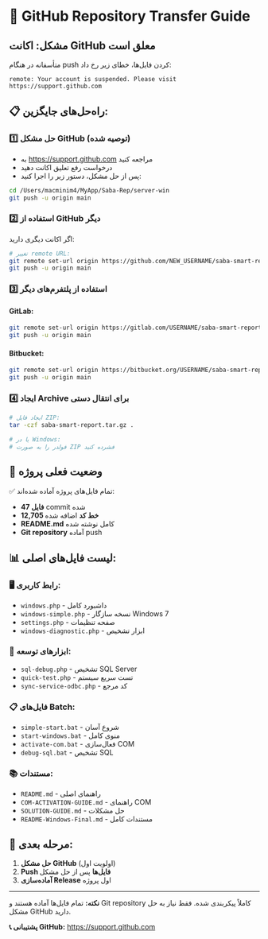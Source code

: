# 🚨 GitHub Repository Transfer Guide

## مشکل: اکانت GitHub معلق است

متأسفانه در هنگام push کردن فایل‌ها، خطای زیر رخ داد:
```
remote: Your account is suspended. Please visit https://support.github.com
```

## 📋 راه‌حل‌های جایگزین:

### 1️⃣ حل مشکل GitHub (توصیه شده)
- به https://support.github.com مراجعه کنید
- درخواست رفع تعلیق اکانت دهید
- پس از حل مشکل، دستور زیر را اجرا کنید:

```bash
cd /Users/macminim4/MyApp/Saba-Rep/server-win
git push -u origin main
```

### 2️⃣ استفاده از GitHub دیگر
اگر اکانت دیگری دارید:

```bash
# تغییر remote URL:
git remote set-url origin https://github.com/NEW_USERNAME/saba-smart-report.git
git push -u origin main
```

### 3️⃣ استفاده از پلتفرم‌های دیگر

#### GitLab:
```bash
git remote set-url origin https://gitlab.com/USERNAME/saba-smart-report.git
git push -u origin main
```

#### Bitbucket:
```bash
git remote set-url origin https://bitbucket.org/USERNAME/saba-smart-report.git
git push -u origin main
```

### 4️⃣ ایجاد Archive برای انتقال دستی
```bash
# ایجاد فایل ZIP:
tar -czf saba-smart-report.tar.gz .

# یا در Windows:
# فولدر را به صورت ZIP فشرده کنید
```

## 📁 وضعیت فعلی پروژه

✅ تمام فایل‌های پروژه آماده شده‌اند:
- **47 فایل** commit شده
- **12,705 خط کد** اضافه شده
- **README.md** کامل نوشته شده
- **Git repository** آماده push

## 📊 لیست فایل‌های اصلی:

### 🖥️ رابط کاربری:
- `windows.php` - داشبورد کامل
- `windows-simple.php` - نسخه سازگار Windows 7
- `settings.php` - صفحه تنظیمات
- `windows-diagnostic.php` - ابزار تشخیص

### 🔧 ابزارهای توسعه:
- `sql-debug.php` - تشخیص SQL Server
- `quick-test.php` - تست سریع سیستم
- `sync-service-odbc.php` - کد مرجع

### 📋 فایل‌های Batch:
- `simple-start.bat` - شروع آسان
- `start-windows.bat` - منوی کامل
- `activate-com.bat` - فعال‌سازی COM
- `debug-sql.bat` - تشخیص SQL

### 📚 مستندات:
- `README.md` - راهنمای اصلی
- `COM-ACTIVATION-GUIDE.md` - راهنمای COM
- `SOLUTION-GUIDE.md` - حل مشکلات
- `README-Windows-Final.md` - مستندات کامل

## 🎯 مرحله بعدی:

1. **حل مشکل GitHub** (اولویت اول)
2. **Push فایل‌ها** پس از حل مشکل
3. **آماده‌سازی Release** اول پروژه

---

**نکته:** تمام فایل‌ها آماده هستند و Git repository کاملاً پیکربندی شده. فقط نیاز به حل مشکل GitHub دارید.

**📞 پشتیبانی GitHub:** https://support.github.com
